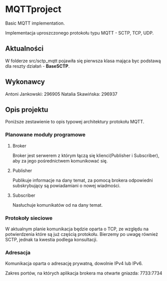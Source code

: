 # MQTTproject
Basic MQTT implementation.

Implementacja uproszczonego protokołu typu MQTT - SCTP, TCP, UDP.

## Aktualności

W folderze src/sctp_mqtt pojawiła się pierwsza klasa mająca byc podstawą dla reszty działań - **BaseSCTP**.

## Wykonawcy

Antoni Jankowski: 	296905
Natalia Skawińska:	296937

## Opis projektu

Poniższe zestawienie to opis typowej architektury protokołu MQTT. 

### Planowane moduły programowe

1. Broker

	Broker jest serwerem z którym łączą się klienci(Publisher i Subscriber), aby za jego pośrednictwem komunikować się.

2. Publisher

	Publikuje informacje na dany temat, za pomocą brokera odpowiedni subskrybujący są powiadamiani o nowej wiadmości. 

3. Subscriber

	Nasłuchuje komunikatów od na dany temat.

### Protokoły sieciowe

W aktualnym planie komunikacja będzie oparta o TCP, ze względu na potwierdzenia które są już częścią protokołu.
Bierzemy po uwagę również SCTP, jednak ta kwestia podlega konsultacji.

### Adresacja

Komunikacja oparta o adresację prywatną, dowolnie IPv4 lub IPv6.

Zakres portów, na których aplikacja brokera ma otwarte gniazda:
7733:7734


